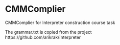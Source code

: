 # CMMComplier
CMMComplier for Interpreter construction course task
<p>The grammar.txt is copied from the project https://github.com/arikrak/Interpreter
